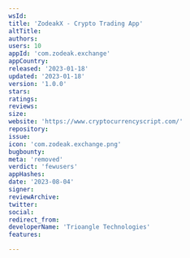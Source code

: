 ```yaml
---
wsId: 
title: 'ZodeakX - Crypto Trading App'
altTitle: 
authors: 
users: 10
appId: 'com.zodeak.exchange'
appCountry: 
released: '2023-01-18'
updated: '2023-01-18'
version: '1.0.0'
stars: 
ratings: 
reviews: 
size: 
website: 'https://www.cryptocurrencyscript.com/'
repository: 
issue: 
icon: 'com.zodeak.exchange.png'
bugbounty: 
meta: 'removed'
verdict: 'fewusers'
appHashes: 
date: '2023-08-04'
signer: 
reviewArchive: 
twitter: 
social: 
redirect_from: 
developerName: 'Trioangle Technologies'
features: 

---
```


